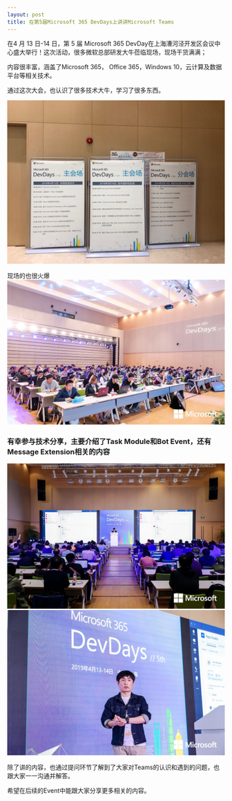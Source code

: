 ```yaml
---
layout: post
title: 在第5届Microsoft 365 DevDays上讲讲Microsoft Teams
---
```


在4 月 13 日-14 日，第 5 届 Microsoft 365 DevDay在上海漕河泾开发区会议中心盛大举行！这次活动，很多微软总部研发大牛莅临现场，现场干货满满；

内容很丰富，涵盖了Microsoft 365， Office 365，Windows 10，云计算及数据平台等相关技术。

通过这次大会，也认识了很多技术大牛，学习了很多东西。

![session list](../images/20190416/session-list.jpg)

现场的也很火爆
![ConsentPrompt](../images/20190416/p2.jpg)

### 有幸参与技术分享，主要介绍了Task Module和Bot Event，还有Message Extension相关的内容

![ConsentPrompt](../images/20190416/p1.jpg)
![ConsentPrompt](../images/20190416/p3.jpg)

除了讲的内容，也通过提问环节了解到了大家对Teams的认识和遇到的问题，也跟大家一一沟通并解答。

希望在后续的Event中能跟大家分享更多相关的内容。
